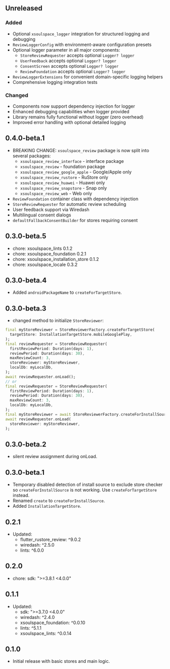 ## Unreleased

### Added

- Optional `xsoulspace_logger` integration for structured logging and debugging
- `ReviewLoggerConfig` with environment-aware configuration presets
- Optional logger parameter in all major components:
  - `StoreReviewRequester` accepts optional `Logger? logger`
  - `UserFeedback` accepts optional `Logger? logger`
  - `ConsentScreen` accepts optional `Logger? logger`
  - `ReviewFoundation` accepts optional `Logger? logger`
- `ReviewLoggerExtensions` for convenient domain-specific logging helpers
- Comprehensive logging integration tests

### Changed

- Components now support dependency injection for logger
- Enhanced debugging capabilities when logger provided
- Library remains fully functional without logger (zero overhead)
- Improved error handling with optional detailed logging

## 0.4.0-beta.1

- BREAKING CHANGE: `xsoulspace_review` package is now split into several packages:
  - `xsoulspace_review_interface` - interface package
  - `xsoulspace_review` - foundation package
  - `xsoulspace_review_google_apple` - Google/Apple only
  - `xsoulspace_review_rustore` - RuStore only
  - `xsoulspace_review_huawei` - Huawei only
  - `xsoulspace_review_snapstore` - Snap only
  - `xsoulspace_review_web` - Web only
- `ReviewFoundation` container class with dependency injection
- `StoreReviewRequester` for automatic review scheduling
- User feedback support via Wiredash
- Multilingual consent dialogs
- `defaultFallbackConsentBuilder` for stores requiring consent

## 0.3.0-beta.5

- chore: xsoulspace_lints 0.1.2
- chore: xsoulspace_foundation 0.2.1
- chore: xsoulspace_installation_store 0.1.2
- chore: xsoulspace_locale 0.3.2

## 0.3.0-beta.4

- Added `androidPackageName` to `createForTargetStore`.

## 0.3.0-beta.3

- changed method to initialize `StoreReviewer`:

```dart
final myStoreReviewer = StoreReviewerFactory.createForTargetStore(
  targetStore: InstallationTargetStore.mobileGooglePlay,
);
final reviewRequester = StoreReviewRequester(
  firstReviewPeriod: Duration(days: 1),
  reviewPeriod: Duration(days: 30),
  maxReviewCount: 3,
  storeReviewer: myStoreReviewer,
  localDb: myLocalDb,
);
await reviewRequester.onLoad();
// or
final reviewRequester = StoreReviewRequester(
  firstReviewPeriod: Duration(days: 1),
  reviewPeriod: Duration(days: 30),
  maxReviewCount: 3,
  localDb: myLocalDb,
);
final myStoreReviewer = await StoreReviewerFactory.createForInstallSource();
await reviewRequester.onLoad(
  storeReviewer: myStoreReviewer,
);
```

## 0.3.0-beta.2

- silent review assignment during onLoad.

## 0.3.0-beta.1

- Temporary disabled detection of install source to exclude store checker so `createForInstallSource` is not working. Use `createForTargetStore` instead.
- Renamed `create` to `createForInstallSource`.
- Added `InstallationTargetStore`.

## 0.2.1

- Updated:
  - flutter_rustore_review: ^9.0.2
  - wiredash: ^2.5.0
  - lints: ^6.0.0

## 0.2.0

- chore: sdk: ">=3.8.1 <4.0.0"

## 0.1.1

- Updated:
  - sdk: ">=3.7.0 <4.0.0"
  - wiredash: ^2.4.0
  - xsoulspace_foundation: ^0.0.10
  - lints: ^5.1.1
  - xsoulspace_lints: ^0.0.14

## 0.1.0

- Initial release with basic stores and main logic.

